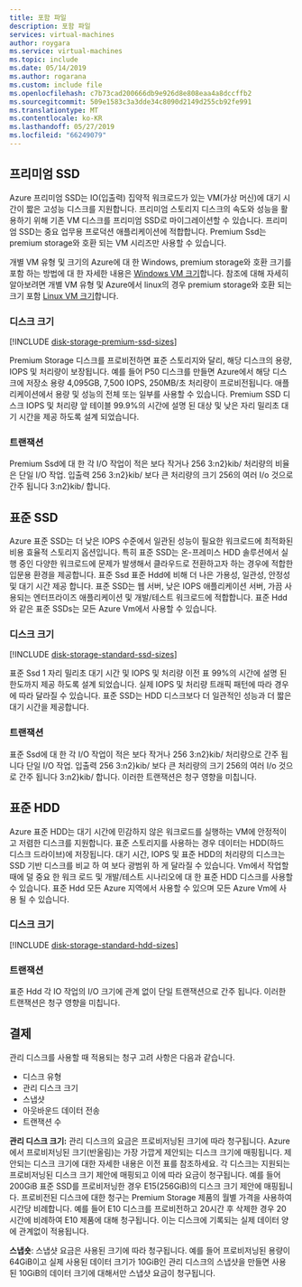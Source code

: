 ```yaml
---
title: 포함 파일
description: 포함 파일
services: virtual-machines
author: roygara
ms.service: virtual-machines
ms.topic: include
ms.date: 05/14/2019
ms.author: rogarana
ms.custom: include file
ms.openlocfilehash: c7b73cad200666db9e926d8e808eaa4a8dccffb2
ms.sourcegitcommit: 509e1583c3a3dde34c8090d2149d255cb92fe991
ms.translationtype: MT
ms.contentlocale: ko-KR
ms.lasthandoff: 05/27/2019
ms.locfileid: "66249079"
---
```

## <a name="premium-ssd"></a>프리미엄 SSD

Azure 프리미엄 SSD는 IO(입출력) 집약적 워크로드가 있는 VM(가상 머신)에 대기 시간이 짧은 고성능 디스크를 지원합니다. 프리미엄 스토리지 디스크의 속도와 성능을 활용하기 위해 기존 VM 디스크를 프리미엄 SSD로 마이그레이션할 수 있습니다. 프리미엄 SSD는 중요 업무용 프로덕션 애플리케이션에 적합합니다. Premium Ssd는 premium storage와 호환 되는 VM 시리즈만 사용할 수 있습니다.

개별 VM 유형 및 크기의 Azure에 대 한 Windows, premium storage와 호환 크기를 포함 하는 방법에 대 한 자세한 내용은 [Windows VM 크기](../articles/virtual-machines/windows/sizes.md)합니다. 참조에 대해 자세히 알아보려면 개별 VM 유형 및 Azure에서 linux의 경우 premium storage와 호환 되는 크기 포함 [Linux VM 크기](../articles/virtual-machines/linux/sizes.md)합니다.

### <a name="disk-size"></a>디스크 크기
[!INCLUDE [disk-storage-premium-ssd-sizes](disk-storage-premium-ssd-sizes.md)]

Premium Storage 디스크를 프로비전하면 표준 스토리지와 달리, 해당 디스크의 용량, IOPS 및 처리량이 보장됩니다. 예를 들어 P50 디스크를 만들면 Azure에서 해당 디스크에 저장소 용량 4,095GB, 7,500 IOPS, 250MB/초 처리량이 프로비전됩니다. 애플리케이션에서 용량 및 성능의 전체 또는 일부를 사용할 수 있습니다. Premium SSD 디스크 IOPS 및 처리량 앞 테이블 99.9%의 시간에 설명 된 대상 및 낮은 자리 밀리초 대기 시간을 제공 하도록 설계 되었습니다.

### <a name="transactions"></a>트랜잭션

Premium Ssd에 대 한 각 I/O 작업이 적은 보다 작거나 256 3:n2}kib/ 처리량의 비율은 단일 I/O 작업. 입출력 256 3:n2}kib/ 보다 큰 처리량의 크기 256의 여러 I/o 것으로 간주 됩니다 3:n2}kib/ 합니다.

## <a name="standard-ssd"></a>표준 SSD

Azure 표준 SSD는 더 낮은 IOPS 수준에서 일관된 성능이 필요한 워크로드에 최적화된 비용 효율적 스토리지 옵션입니다. 특히 표준 SSD는 온-프레미스 HDD 솔루션에서 실행 중인 다양한 워크로드에 문제가 발생해서 클라우드로 전환하고자 하는 경우에 적합한 입문용 환경을 제공합니다. 표준 Ssd 표준 Hdd에 비해 더 나은 가용성, 일관성, 안정성 및 대기 시간 제공 합니다. 표준 SSD는 웹 서버, 낮은 IOPS 애플리케이션 서버, 가끔 사용되는 엔터프라이즈 애플리케이션 및 개발/테스트 워크로드에 적합합니다. 표준 Hdd와 같은 표준 SSDs는 모든 Azure Vm에서 사용할 수 있습니다.

### <a name="disk-size"></a>디스크 크기
[!INCLUDE [disk-storage-standard-ssd-sizes](disk-storage-standard-ssd-sizes.md)]

표준 Ssd 1 자리 밀리초 대기 시간 및 IOPS 및 처리량 이전 표 99%의 시간에 설명 된 한도까지 제공 하도록 설계 되었습니다. 실제 IOPS 및 처리량 트래픽 패턴에 따라 경우에 따라 달라질 수 있습니다. 표준 SSD는 HDD 디스크보다 더 일관적인 성능과 더 짧은 대기 시간을 제공합니다.

### <a name="transactions"></a>트랜잭션

표준 Ssd에 대 한 각 I/O 작업이 적은 보다 작거나 256 3:n2}kib/ 처리량으로 간주 됩니다 단일 I/O 작업. 입출력 256 3:n2}kib/ 보다 큰 처리량의 크기 256의 여러 I/o 것으로 간주 됩니다 3:n2}kib/ 합니다. 이러한 트랜잭션은 청구 영향을 미칩니다.

## <a name="standard-hdd"></a>표준 HDD

Azure 표준 HDD는 대기 시간에 민감하지 않은 워크로드를 실행하는 VM에 안정적이고 저렴한 디스크를 지원합니다. 표준 스토리지를 사용하는 경우 데이터는 HDD(하드 디스크 드라이브)에 저장됩니다. 대기 시간, IOPS 및 표준 HDD의 처리량의 디스크는 SSD 기반 디스크를 비교 하 여 보다 광범위 하 게 달라질 수 있습니다. Vm에서 작업할 때에 덜 중요 한 워크 로드 및 개발/테스트 시나리오에 대 한 표준 HDD 디스크를 사용할 수 있습니다. 표준 Hdd 모든 Azure 지역에서 사용할 수 있으며 모든 Azure Vm에 사용 될 수 있습니다.

### <a name="disk-size"></a>디스크 크기
[!INCLUDE [disk-storage-standard-hdd-sizes](disk-storage-standard-hdd-sizes.md)]

### <a name="transactions"></a>트랜잭션

표준 Hdd 각 IO 작업의 I/O 크기에 관계 없이 단일 트랜잭션으로 간주 됩니다. 이러한 트랜잭션은 청구 영향을 미칩니다.

## <a name="billing"></a>결제

관리 디스크를 사용할 때 적용되는 청구 고려 사항은 다음과 같습니다.

- 디스크 유형
- 관리 디스크 크기
- 스냅샷
- 아웃바운드 데이터 전송
- 트랜잭션 수

**관리 디스크 크기:** 관리 디스크의 요금은 프로비저닝된 크기에 따라 청구됩니다. Azure에서 프로비저닝된 크기(반올림)는 가장 가깝게 제안되는 디스크 크기에 매핑됩니다. 제안되는 디스크 크기에 대한 자세한 내용은 이전 표를 참조하세요. 각 디스크는 지원되는 프로비저닝된 디스크 크기 제안에 매핑되고 이에 따라 요금이 청구됩니다. 예를 들어 200GiB 표준 SSD를 프로비저닝한 경우 E15(256GiB)의 디스크 크기 제안에 매핑됩니다. 프로비전된 디스크에 대한 청구는 Premium Storage 제품의 월별 가격을 사용하여 시간당 비례합니다. 예를 들어 E10 디스크를 프로비전하고 20시간 후 삭제한 경우 20시간에 비례하여 E10 제품에 대해 청구됩니다. 이는 디스크에 기록되는 실제 데이터 양에 관계없이 적용됩니다.

**스냅숏**: 스냅샷 요금은 사용된 크기에 따라 청구됩니다. 예를 들어 프로비저닝된 용량이 64GiB이고 실제 사용된 데이터 크기가 10GiB인 관리 디스크의 스냅샷을 만들면 사용된 10GiB의 데이터 크기에 대해서만 스냅샷 요금이 청구됩니다.
